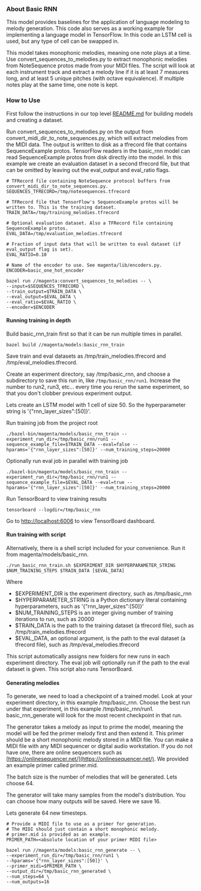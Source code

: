 ### About Basic RNN

This model provides baselines for the application of language modeling to melody
generation. This code also serves as a working example for implementing a
language model in TensorFlow. In this code an LSTM cell is used, but any type of cell can be swapped in.

This model takes monophonic melodies, meaning one note plays at a time. Use convert_sequences_to_melodies.py to extract monophonic melodies from NoteSequence protos made from your MIDI files. The script will look at each instrument track and extract a melody line if it is at least 7 measures long, and at least 5 unique pitches (with octave equivalence). If multiple notes play at the same time, one note is kept.

### How to Use

First follow the instructions in our top level [README.md](https://github.com/tensorflow/magenta/blob/basic_rnn/README.md) for building models and creating a dataset.

Run convert_sequences_to_melodies.py on the output from convert_midi_dir_to_note_sequences.py, which will extract melodies from the MIDI data. The output is written to disk as a tfrecord file that contains SequenceExample protos. TensorFlow readers in the basic_rnn model can read SequenceExample protos from disk directly into the model. In this example we create an evaluation dataset in a second tfrecord file, but that can be omitted by leaving out the eval_output and eval_ratio flags.

```
# TFRecord file containing NoteSequence protocol buffers from convert_midi_dir_to_note_sequences.py.
SEQUENCES_TFRECORD=/tmp/notesequences.tfrecord

# TFRecord file that TensorFlow's SequenceExample protos will be written to. This is the training dataset.
TRAIN_DATA=/tmp/training_melodies.tfrecord

# Optional evaluation dataset. Also a TFRecord file containing SequenceExample protos.
EVAL_DATA=/tmp/evaluation_melodies.tfrecord

# Fraction of input data that will be written to eval dataset (if eval_output flag is set).
EVAL_RATIO=0.10

# Name of the encoder to use. See magenta/lib/encoders.py.
ENCODER=basic_one_hot_encoder

bazel run //magenta:convert_sequences_to_melodies -- \
--input=$SEQUENCES_TFRECORD \
--train_output=$TRAIN_DATA \
--eval_output=$EVAL_DATA \
--eval_ratio=$EVAL_RATIO \
--encoder=$ENCODER
```

#### Running training in depth

Build basic_rnn_train first so that it can be run multiple times in parallel.

```bazel build //magenta/models:basic_rnn_train```

Save train and eval datasets as /tmp/train_melodies.tfrecord and /tmp/eval_melodies.tfrecord.

Create an experiment directory, say /tmp/basic_rnn, and choose a subdirectory to save this run in, like ```/tmp/basic_rnn/run1```. Increase the number to run2, run3, etc... every time you rerun the same experiment, so that you don't clobber previous experiment output.

Lets create an LSTM model with 1 cell of size 50. So the hyperparameter string is '{"rnn_layer_sizes":[50]}'.

Run training job from the project root

```./bazel-bin/magenta/models/basic_rnn_train --experiment_run_dir=/tmp/basic_rnn/run1 --sequence_example_file=$TRAIN_DATA --eval=false --hparams='{"rnn_layer_sizes":[50]}' --num_training_steps=20000```

Optionally run eval job in parallel with training job

```./bazel-bin/magenta/models/basic_rnn_train --experiment_run_dir=/tmp/basic_rnn/run1 --sequence_example_file=$EVAL_DATA --eval=true --hparams='{"rnn_layer_sizes":[50]}' --num_training_steps=20000```

Run TensorBoard to view training results

```tensorboard --logdir=/tmp/basic_rnn```

Go to [http://localhost:6006](http://localhost:6006) to view TensorBoard dashboard.

#### Run training with script

Alternatively, there is a shell script included for your convenience. Run it from magenta/models/basic_rnn.

```./run_basic_rnn_train.sh $EXPERIMENT_DIR $HYPERPARAMETER_STRING $NUM_TRAINING_STEPS $TRAIN_DATA [$EVAL_DATA]```

Where

* $EXPERIMENT_DIR is the experiment directory, such as /tmp/basic_rnn
* $HYPERPARAMETER_STRING is a Python dictionary literal containing hyperparameters, such as '{"rnn_layer_sizes":[50]}'
* $NUM_TRAINING_STEPS is an integer giving number of training iterations to run, such as 20000
* $TRAIN_DATA is the path to the training dataset (a tfrecord file), such as /tmp/train_melodies.tfrecord
* $EVAL_DATA, an optional argument, is the path to the eval dataset (a tfrecord file), such as /tmp/eval_melodies.tfrecord

This script automatically assigns new folders for new runs in each experiment directory. The eval job will optionally run if the path to the eval dataset is given. This script also runs TensorBoard.

#### Generating melodies

To generate, we need to load a checkpoint of a trained model. Look at your experiment directory, in this example /tmp/basic_rnn. Choose the best run under that experiment, in this example /tmp/basic_rnn/run1. basic_rnn_generate will look for the most recent checkpoint in that run.

The generator takes a melody as input to prime the model, meaning the model will be fed the primer melody first and then extend it. This primer should be a short monophonic melody stored in a MIDI file. You can make a MIDI file with any MIDI sequencer or digital audio workstation. If you do not have one, there are online sequencers such as [https://onlinesequencer.net/](https://onlinesequencer.net/). We provided an example primer called primer.mid.

The batch size is the number of melodies that will be generated. Lets choose 64.

The generator will take many samples from the model's distribution. You can choose how many outputs will be saved. Here we save 16.

Lets generate 64 new timesteps.

```
# Provide a MIDI file to use as a primer for generation.
# The MIDI should just contain a short monophonic melody.
# primer.mid is provided as an example.
PRIMER_PATH=<absolute location of your primer MIDI file>

bazel run //magenta/models:basic_rnn_generate -- \
--experiment_run_dir=/tmp/basic_rnn/run1 \
--hparams='{"rnn_layer_sizes":[50]}' \
--primer_midi=$PRIMER_PATH \
--output_dir=/tmp/basic_rnn_generated \
--num_steps=64 \
--num_outputs=16
```
